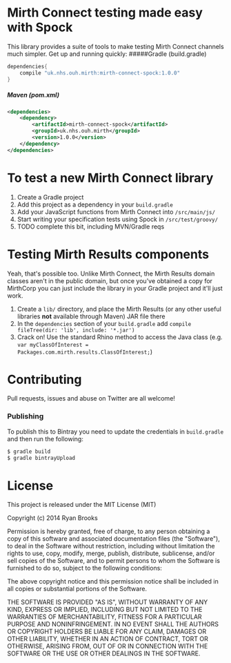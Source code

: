 # Mirth Connect testing made easy with Spock

This library provides a suite of tools to make testing Mirth Connect channels much simpler. Get up and running quickly:
#####Gradle (build.gradle)
```groovy
dependencies{
	compile "uk.nhs.ouh.mirth:mirth-connect-spock:1.0.0"
}
```
##### Maven (pom.xml)
```xml
<dependencies>
	<dependency>
		<artifactId>mirth-connect-spock</artifactId>
		<groupId>uk.nhs.ouh.mirth</groupId>
		<version>1.0.0</version>
	</dependency>
</dependencies>
```


# To test a new Mirth Connect library

1. Create a Gradle project
2. Add this project as a dependency in your `build.gradle`
2. Add your JavaScript functions from Mirth Connect into `/src/main/js/`
3. Start writing your specification tests using Spock in `/src/test/groovy/`
4. TODO complete this bit, including MVN/Gradle reqs

# Testing Mirth Results components

Yeah, that's possible too. Unlike Mirth Connect, the Mirth Results domain classes aren't in the public domain, but once you've obtained a copy for MirthCorp you can just include the library in your Gradle project and it'll just work.

1. Create a `lib/` directory, and place the Mirth Results (or any other useful libraries **not** available through Maven) JAR file there
2. In the `dependencies` section of your `build.gradle` add `compile fileTree(dir: 'lib', include: '*.jar')`
3. Crack on! Use the standard Rhino method to access the Java class (e.g. `var myClassOfInterest = Packages.com.mirth.results.ClassOfInterest;`)

# Contributing

Pull requests, issues and abuse on Twitter are all welcome!

### Publishing
To publish this to Bintray you need to update the credentials in `build.gradle` and then run the following:

```bash
$ gradle build
$ gradle bintrayUpload
```

# License

This project is released under the MIT License (MIT)

Copyright (c) 2014 Ryan Brooks

Permission is hereby granted, free of charge, to any person obtaining a copy
of this software and associated documentation files (the "Software"), to deal
in the Software without restriction, including without limitation the rights
to use, copy, modify, merge, publish, distribute, sublicense, and/or sell
copies of the Software, and to permit persons to whom the Software is
furnished to do so, subject to the following conditions:

The above copyright notice and this permission notice shall be included in
all copies or substantial portions of the Software.

THE SOFTWARE IS PROVIDED "AS IS", WITHOUT WARRANTY OF ANY KIND, EXPRESS OR
IMPLIED, INCLUDING BUT NOT LIMITED TO THE WARRANTIES OF MERCHANTABILITY,
FITNESS FOR A PARTICULAR PURPOSE AND NONINFRINGEMENT. IN NO EVENT SHALL THE
AUTHORS OR COPYRIGHT HOLDERS BE LIABLE FOR ANY CLAIM, DAMAGES OR OTHER
LIABILITY, WHETHER IN AN ACTION OF CONTRACT, TORT OR OTHERWISE, ARISING FROM,
OUT OF OR IN CONNECTION WITH THE SOFTWARE OR THE USE OR OTHER DEALINGS IN
THE SOFTWARE.
